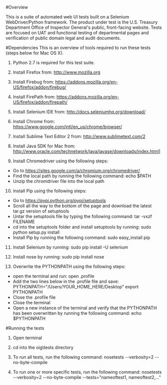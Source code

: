 #Overview

This is a suite of automated web UI tests built on a Selenium WebDriver/Python framework. The product under test is the U.S. Treasury Department Office of Inspector General's public, front-facing website. Tests are focused on UAT and functional testing of departmental pages and verification of public domain legal and audit documents. 

#Dependencies
This is an overview of tools required to run these tests (steps below for Mac OS X).

1. Python 2.7 is required for this test suite.

2. Install Firefox from: http://www.mozilla.org

3. Install Firebug from: https://addons.mozilla.org/en-US/firefox/addon/firebug/

4. Install FirePath from: https://addons.mozilla.org/en-US/firefox/addon/firepath/

5. Install Selenium IDE from: http://docs.seleniumhq.org/download/

6. Install Chrome from: https://www.google.com/intl/en_us/chrome/browser/

7. Install Sublime Text Editor 2 from: http://www.sublimetext.com/2

8. Install Java SDK for Mac from: http://www.oracle.com/technetwork/java/javase/downloads/index.html]

9. Install Chromedriver using the following steps:
- Go to https://sites.google.com/a/chromium.org/chromedriver/
- Find the local path by running the following command: echo $PATH
- Unzip the chromdriver file into the local path

10. Install Pip using the following steps:
- Go to https://pypi.python.org/pypi/setuptools
- Scroll all the way to the bottom of the page and download the latest tar.gz version of setuptools
- Untar the setuptools file by typing the following command: tar -vxzf FILENAME
- cd into the setuptools folder and install setuptools by running: sudo python setup.py install
- Install Pip by running the following command: sudo easy_install pip

11. Install Selenium by running: sudo pip install –U selenium

12. Install nose by running: sudo pip install nose

13. Overwrite the PYTHONPATH using the following steps:
- open the terminal and run: open .profile
- Add the two lines below in the .profile file and save: 
PYTHONPATH="/Users/YOUR_HOME_HERE/Desktop"
export PYTHONPATH
- Close the .profile file
- Close the terminal
- Open a new instance of the terminal and verify that the PYTHONPATH has been overwritten by running the following command:
echo $PYTHONPATH

#Running the tests

1. Open terminal

2. cd into the oig\tests directory

3. To run all tests, run the following command: nosetests --verbosity=2 --no-byte-compile

4. To run one or more specific tests, run the following command: nosetests --verbosity=2 --no-byte-compile --tests="nameoftest1, nameoftest2,..."
